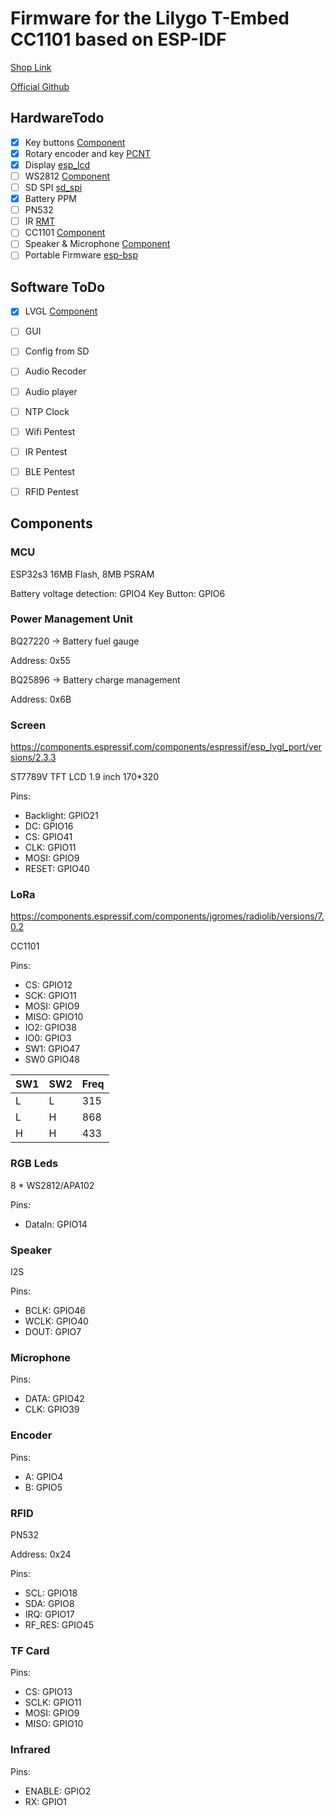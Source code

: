# Firmware for the Lilygo T-Embed CC1101 based on ESP-IDF

[Shop Link](https://www.lilygo.cc/products/t-embed-cc1101)

[Official Github](https://github.com/Xinyuan-LilyGO/T-Embed-CC1101)

## HardwareTodo

- [x] Key buttons [Component](https://components.espressif.com/components/espressif/button/versions/3.3.2)
- [x] Rotary encoder and key [PCNT](https://docs.espressif.com/projects/esp-idf/en/v5.3.1/esp32/api-reference/peripherals/pcnt.html)
- [x] Display [esp_lcd](https://docs.espressif.com/projects/esp-idf/en/v5.3.1/esp32/api-reference/peripherals/lcd/index.html)
- [ ] WS2812 [Component](https://components.espressif.com/components/espressif/led_strip/versions/2.5.5)
- [ ] SD SPI [sd_spi](https://docs.espressif.com/projects/esp-idf/en/v5.3.1/esp32/api-reference/peripherals/sdspi_host.html)
- [x] Battery PPM
- [ ] PN532
- [ ] IR [RMT](https://docs.espressif.com/projects/esp-idf/en/v5.3.1/esp32/api-reference/peripherals/rmt.html)
- [ ] CC1101 [Component](https://components.espressif.com/components/jgromes/radiolib/versions/7.0.2)
- [ ] Speaker & Microphone [Component](https://components.espressif.com/components/espressif/esp_codec_dev/versions/1.3.1)
- [ ] Portable Firmware [esp-bsp](https://github.com/espressif/esp-bsp/)

## Software ToDo

- [x] LVGL [Component](https://components.espressif.com/components/espressif/esp_lvgl_port/versions/2.4.1)

- [ ] GUI

- [ ] Config from SD

- [ ] Audio Recoder

- [ ] Audio player

- [ ] NTP Clock

- [ ] Wifi Pentest

- [ ] IR Pentest

- [ ] BLE Pentest

- [ ] RFID Pentest

## Components

### MCU

ESP32s3 16MB Flash, 8MB PSRAM

Battery voltage detection: GPIO4
Key Button: GPIO6

### Power Management Unit

BQ27220 -> Battery fuel gauge

Address: 0x55

BQ25896 -> Battery charge management

Address: 0x6B

### Screen

https://components.espressif.com/components/espressif/esp_lvgl_port/versions/2.3.3

ST7789V TFT LCD 1.9 inch 170*320

Pins:

- Backlight: GPIO21
- DC: GPIO16
- CS: GPIO41
- CLK: GPIO11
- MOSI: GPIO9
- RESET: GPIO40

### LoRa

https://components.espressif.com/components/jgromes/radiolib/versions/7.0.2

CC1101

Pins:

- CS: GPIO12
- SCK: GPIO11
- MOSI: GPIO9
- MISO: GPIO10
- IO2: GPIO38
- IO0: GPIO3
- SW1: GPIO47
- SW0 GPIO48

| SW1 | SW2 | Freq |
|-----|-----|------|
|  L  |  L  | 315  |
|  L  |  H  | 868  |
|  H  |  H  | 433  |

### RGB Leds

8 * WS2812/APA102

Pins:

- DataIn: GPIO14

### Speaker

I2S

Pins:

- BCLK: GPIO46
- WCLK: GPIO40
- DOUT: GPIO7

### Microphone

Pins:

- DATA: GPIO42
- CLK: GPIO39

### Encoder

Pins:

- A: GPIO4
- B: GPIO5

### RFID

PN532

Address: 0x24

Pins:

- SCL: GPIO18
- SDA: GPIO8
- IRQ: GPIO17
- RF_RES: GPIO45

### TF Card

Pins:

- CS: GPIO13
- SCLK: GPIO11
- MOSI: GPIO9
- MISO: GPIO10

### Infrared

Pins:

- ENABLE: GPIO2
- RX: GPIO1